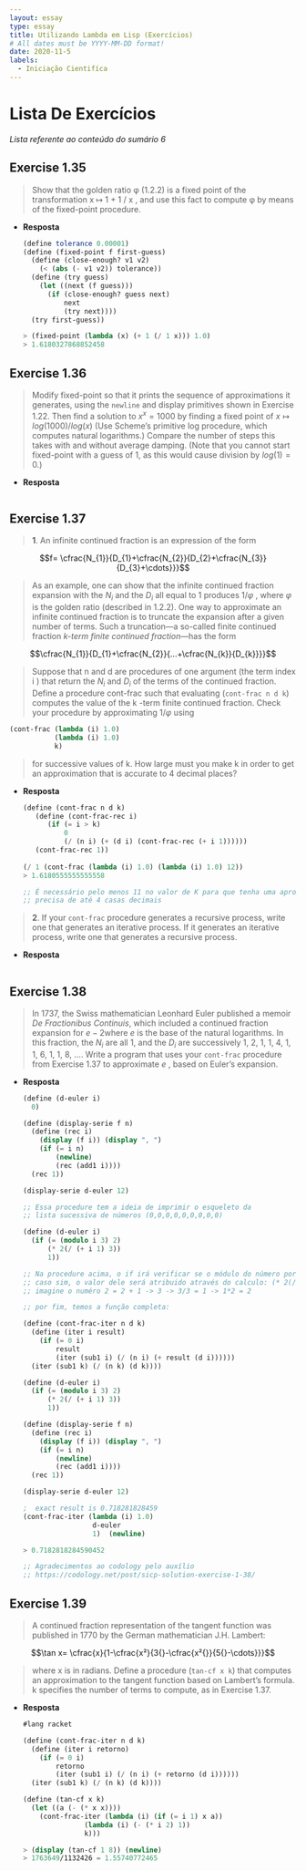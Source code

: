 ```yaml
---
layout: essay
type: essay
title: Utilizando Lambda em Lisp (Exercícios)
# All dates must be YYYY-MM-DD format!
date: 2020-11-5
labels:
  - Iniciação Cientifíca
---
```


# Lista De Exercícios

*Lista referente ao conteúdo do sumário 6*

## Exercise 1.35

> Show that the golden ratio φ (1.2.2) is a fixed point of the transformation x ↦ 1 + 1 / x , and use this fact to compute φ by means of the fixed-point procedure.

- **Resposta**

    ```scheme
    (define tolerance 0.00001)
    (define (fixed-point f first-guess)
      (define (close-enough? v1 v2)
    	(< (abs (- v1 v2)) tolerance))
      (define (try guess)
    	(let ((next (f guess)))
    	  (if (close-enough? guess next)
    		  next
    		  (try next))))
      (try first-guess))

    > (fixed-point (lambda (x) (+ 1 (/ 1 x))) 1.0)
    > 1.6180327868852458
    ```

## Exercise 1.36

> Modify fixed-point so that it prints the sequence of approximations it generates, using the `newline` and display primitives shown in Exercise 1.22. Then find a solution to $x^x = 1000$ by finding a fixed point of $x \mapsto log(1000)/log(x)$ (Use Scheme’s primitive log procedure, which computes natural logarithms.) Compare the number of steps this takes with and without average damping. (Note that you cannot start fixed-point with a guess of 1, as this would cause division by $log(1)=0$.)

- **Resposta**

    ```scheme

    ```

## Exercise 1.37

> **1**. An infinite continued fraction is an expression of the form

$$f= \cfrac{N_{1}}{D_{1}+\cfrac{N_{2}}{D_{2}+\cfrac{N_{3}}{D_{3}+\cdots}}}$$

> As an example, one can show that the infinite continued fraction expansion with the $N_{i}$ and the $D_{i}$ all equal to 1 produces $1 / φ$ , where $φ$ is the golden ratio (described in 1.2.2). One way to approximate an infinite continued fraction is to truncate the expansion after a given number of terms. Such a truncation—a so-called finite continued fraction *k-term finite continued fraction*—has the form

$$\cfrac{N_{1}}{D_{1}+\cfrac{N_{2}}{...+\cfrac{N_{k}}{D_{k}}}}$$

> Suppose that n and d are procedures of one argument (the term index i ) that return the $N_{i}$ and $D_{i}$ of the terms of the continued fraction. Define a procedure cont-frac such that evaluating (`cont-frac n d k`) computes the value of the k -term finite continued fraction. Check your procedure by approximating $1 / φ$ using

```scheme
(cont-frac (lambda (i) 1.0)
           (lambda (i) 1.0)
           k)
```

> for successive values of k. How large must you make k in order to get an approximation that is accurate to 4 decimal places?

- **Resposta**

    ```scheme
    (define (cont-frac n d k)
       (define (cont-frac-rec i)
          (if (= i > k)
              0
              (/ (n i) (+ (d i) (cont-frac-rec (+ i 1))))))
       (cont-frac-rec 1))
       
    (/ 1 (cont-frac (lambda (i) 1.0) (lambda (i) 1.0) 12))
    > 1.6180555555555558

    ;; É necessário pelo menos 11 no valor de K para que tenha uma aproximação 
    ;; precisa de até 4 casas decimais
    ```

> **2**. If your `cont-frac` procedure generates a recursive process, write one that generates an iterative process. If it generates an iterative process, write one that generates a recursive process.

- **Resposta**

    ```scheme

    ```

## Exercise 1.38

> In 1737, the Swiss mathematician Leonhard Euler published a memoir *De Fractionibus Continuis*, which included a continued fraction expansion for $e − 2$where $e$ is the base of the natural logarithms. In this fraction, the $N_{i}$ are all 1, and the $D_{i}$ are successively 1, 2, 1, 1, 4, 1, 1, 6, 1, 1, 8, …. Write a program that uses your `cont-frac` procedure from Exercise 1.37 to approximate $e$ , based on Euler’s expansion.

- **Resposta**

    ```scheme
    (define (d-euler i)
      0)

    (define (display-serie f n)
      (define (rec i)
        (display (f i)) (display ", ")
        (if (= i n)
            (newline)
            (rec (add1 i))))
      (rec 1))

    (display-serie d-euler 12)

    ;; Essa procedure tem a ideia de imprimir o esqueleto da 
    ;; lista sucessiva de números (0,0,0,0,0,0,0,0,0)

    (define (d-euler i)
      (if (= (modulo i 3) 2)
          (* 2(/ (+ i 1) 3))
          1))

    ;; Na procedure acima, o if irá verificar se o módulo do número por 3 é par
    ;; caso sim, o valor dele será atribuido através do calculo: (* 2(/ (+ i 1) 3))
    ;; imagine o numéro 2 = 2 + 1 -> 3 -> 3/3 = 1 -> 1*2 = 2

    ;; por fim, temos a função completa:

    (define (cont-frac-iter n d k)
      (define (iter i result)
        (if (= 0 i)
            result
            (iter (sub1 i) (/ (n i) (+ result (d i))))))
      (iter (sub1 k) (/ (n k) (d k))))

    (define (d-euler i)
      (if (= (modulo i 3) 2)
          (* 2(/ (+ i 1) 3))
          1))

    (define (display-serie f n)
      (define (rec i)
        (display (f i)) (display ", ")
        (if (= i n)
            (newline)
            (rec (add1 i))))
      (rec 1))

    (display-serie d-euler 12)

    ;  exact result is 0.718281828459
    (cont-frac-iter (lambda (i) 1.0)
                     d-euler
                     1)  (newline)

    > 0.7182818284590452

    ;; Agradecimentos ao codology pelo auxílio
    ;; https://codology.net/post/sicp-solution-exercise-1-38/
    ```

## Exercise 1.39

> A continued fraction representation of the tangent function was published in 1770 by the German mathematician J.H. Lambert:

$$\tan x= \cfrac{x}{1-\cfrac{x²}{3{}-\cfrac{x²{}}{5{}-\cdots}}}$$

> where x is in radians. Define a procedure (`tan-cf x k`) that computes an approximation to the tangent function based on Lambert’s formula. k specifies the number of terms to compute, as in Exercise 1.37.

- **Resposta**

    ```scheme
    #lang racket

    (define (cont-frac-iter n d k)
      (define (iter i retorno)
        (if (= 0 i)
            retorno
            (iter (sub1 i) (/ (n i) (+ retorno (d i))))))
      (iter (sub1 k) (/ (n k) (d k))))

    (define (tan-cf x k)
      (let ((a (- (* x x))))
        (cont-frac-iter (lambda (i) (if (= i 1) x a))
                   (lambda (i) (- (* i 2) 1))
                   k)))

    > (display (tan-cf 1 8)) (newline)
    > 1763649/1132426 = 1.55740772465
    ```